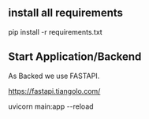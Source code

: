 ## install all requirements
pip install -r requirements.txt


## Start Application/Backend

As Backed we use FASTAPI.

https://fastapi.tiangolo.com/

uvicorn main:app --reload